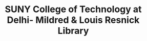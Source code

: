 ---
layout: repo
title: "SUNY College of Technology at Delhi- Mildred & Louis Resnick Library"
id: 19588
permalink: repos/19588/
---